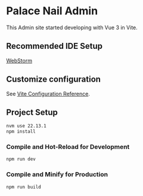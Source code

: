 # Palace Nail Admin

This Admin site started developing with Vue 3 in Vite.

## Recommended IDE Setup

[WebStorm](https://www.jetbrains.com/webstorm/)

## Customize configuration

See [Vite Configuration Reference](https://vite.dev/config/).

## Project Setup

```sh
nvm use 22.13.1
npm install
```

### Compile and Hot-Reload for Development

```sh
npm run dev
```

### Compile and Minify for Production

```sh
npm run build
```
